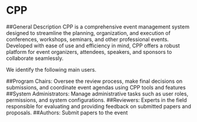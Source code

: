 # CPP
##General Description
CPP is a comprehensive event management system designed to streamline the planning, organization, and execution of conferences, workshops, seminars, and other professional events. Developed with ease of use and efficiency in mind, CPP offers a robust platform for event organizers, attendees, speakers, and sponsors to collaborate seamlessly.

We identify the following main users.

##Program Chairs: Oversee the review process, make final decisions on submissions, and coordinate event agendas using CPP tools and features
##System Administrators: Manage administrative tasks such as user roles, permissions, and system configurations.
##Reviewers: Experts in the field responsible for evaluating and providing feedback on submitted papers and proposals.
##Authors: Submit papers to the event 
